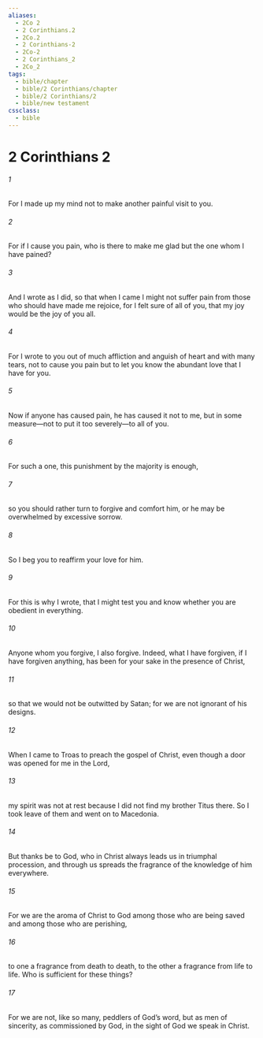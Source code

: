 ```yaml
---
aliases:
  - 2Co 2
  - 2 Corinthians.2
  - 2Co.2
  - 2 Corinthians-2
  - 2Co-2
  - 2 Corinthians_2
  - 2Co_2
tags:
  - bible/chapter
  - bible/2 Corinthians/chapter
  - bible/2 Corinthians/2
  - bible/new testament
cssclass:
  - bible
---
```


# 2 Corinthians 2

###### 1
For I made up my mind not to make another painful visit to you.
###### 2
For if I cause you pain, who is there to make me glad but the one whom I have pained?
###### 3
And I wrote as I did, so that when I came I might not suffer pain from those who should have made me rejoice, for I felt sure of all of you, that my joy would be the joy of you all.
###### 4
For I wrote to you out of much affliction and anguish of heart and with many tears, not to cause you pain but to let you know the abundant love that I have for you.
###### 5
Now if anyone has caused pain, he has caused it not to me, but in some measure—not to put it too severely—to all of you.
###### 6
For such a one, this punishment by the majority is enough,
###### 7
so you should rather turn to forgive and comfort him, or he may be overwhelmed by excessive sorrow.
###### 8
So I beg you to reaffirm your love for him.
###### 9
For this is why I wrote, that I might test you and know whether you are obedient in everything.
###### 10
Anyone whom you forgive, I also forgive. Indeed, what I have forgiven, if I have forgiven anything, has been for your sake in the presence of Christ,
###### 11
so that we would not be outwitted by Satan; for we are not ignorant of his designs.
###### 12
When I came to Troas to preach the gospel of Christ, even though a door was opened for me in the Lord,
###### 13
my spirit was not at rest because I did not find my brother Titus there. So I took leave of them and went on to Macedonia.
###### 14
But thanks be to God, who in Christ always leads us in triumphal procession, and through us spreads the fragrance of the knowledge of him everywhere.
###### 15
For we are the aroma of Christ to God among those who are being saved and among those who are perishing,
###### 16
to one a fragrance from death to death, to the other a fragrance from life to life. Who is sufficient for these things?
###### 17
For we are not, like so many, peddlers of God’s word, but as men of sincerity, as commissioned by God, in the sight of God we speak in Christ.


